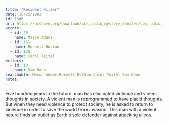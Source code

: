 ```yaml
---
title: "Resident Killer"
date: 10/25/1982
id: 1386
url: https://archive.org/download/cbs_radio_mystery_theater/cbs_radio_mystery_theater-1351-1399.zip/cbs_radio_mystery_theater-1351-1399%2Fcbsrmt_1386_the_resident_killer.mp3
actors:  
  - id: 29
    name: Mason Adams  
  - id: 151
    name: Russell Horton  
  - id: 135
    name: Carol Teitel
writers:  
  - id: 13
    name: Sam Dann
searchable: Mason Adams,Russell Horton,Carol Teitel Sam Dann
notes:  
---
```

Five hundred years in the future, man has eliminated violence and violent thoughts in society. A violent man is reprogrammed to have placid thoughts. But when they need violence to protect society, he is asked to return to violence in order to save the world from invasion. This man with a violent nature finds an outlet as Earth's sole defender against attacking aliens.